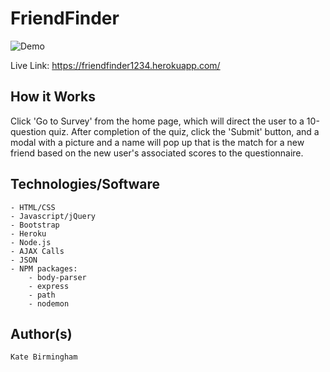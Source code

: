 # FriendFinder

![Demo](https://user-images.githubusercontent.com/30732917/39385627-71b52254-4a2e-11e8-82fa-a097ca4c69a1.gif)

Live Link: https://friendfinder1234.herokuapp.com/ 

## How it Works

Click 'Go to Survey' from the home page, which will direct the user to a 10-question quiz. After completion of the quiz, click the 'Submit' button, and a modal with a picture and a name will pop up that is the match for a new friend based on the new user's associated scores to the questionnaire. 

## Technologies/Software
	- HTML/CSS
	- Javascript/jQuery
	- Bootstrap
	- Heroku
	- Node.js
	- AJAX Calls
	- JSON
	- NPM packages:
		- body-parser
		- express
		- path
		- nodemon

## Author(s)
	Kate Birmingham